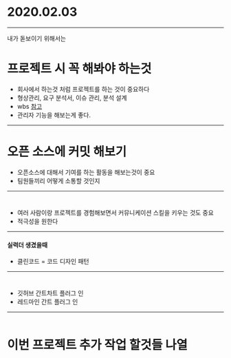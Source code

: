 # 2020.02.03

---
내가 돋보이기 위해서는 
# 프로젝트 시 꼭 해봐야 하는것 
- 회사에서 하는것 처럼 프로젝트를 하는 것이 중요하다 
- 형상관리, 요구 분석서, 이슈 관리, 분석 설계 
- wbs [참고](https://doroshy43.tistory.com/entry/WBS%EB%9E%80-Work-Breakdown-structure)
- 관리자 기능을 해보는게 좋다.

---
# 오픈 소스에 커밋 해보기 
- 오픈소스에 대해서 기여를 하는 활동을 해보는것이 중요 
- 팀원들끼리 어떻게 소통할 것인지
---

# 
- 여러 사람이랑 프로젝트를 경험해보면서 커뮤니케이션 스킬을 키우는 것도 중요 
- 적극성을 원한다
---

#### 실력더 생겼을때  
- 클린코드 = 코드 디자인 패턴 

---
# 
- 깃허브 간트차트 플러그 인 
- 레드마인 간트 플러그 인 
---


```html

```

# 이번 프로젝트 추가 작업 할것들 나열 